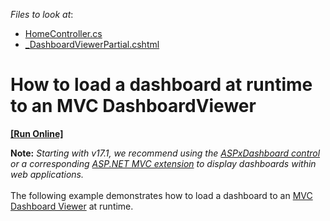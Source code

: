 <!-- default file list -->
*Files to look at*:

* [HomeController.cs](./CS/Dashboard_MVCLoadingDashboard/Controllers/HomeController.cs)
* [_DashboardViewerPartial.cshtml](./CS/Dashboard_MVCLoadingDashboard/Views/Home/_DashboardViewerPartial.cshtml)
<!-- default file list end -->
# How to load a dashboard at runtime to an MVC DashboardViewer
<!-- run online -->
**[[Run Online]](https://codecentral.devexpress.com/t115058)**
<!-- run online end -->


<p><strong>Note:</strong> <em>Starting with v17.1, we recommend using the <a href="https://documentation.devexpress.com/Dashboard/CustomDocument16976.aspx">ASPxDashboard control</a> or a corresponding <a href="https://documentation.devexpress.com/Dashboard/CustomDocument16977.aspx">ASP.NET MVC extension</a> to display dashboards within web applications.</em><br><br>The following example demonstrates how to load a dashboard to an <a href="https://documentation.devexpress.com/#Dashboard/CustomDocument17001">MVC Dashboard Viewer</a> at runtime.</p>

<br/>


